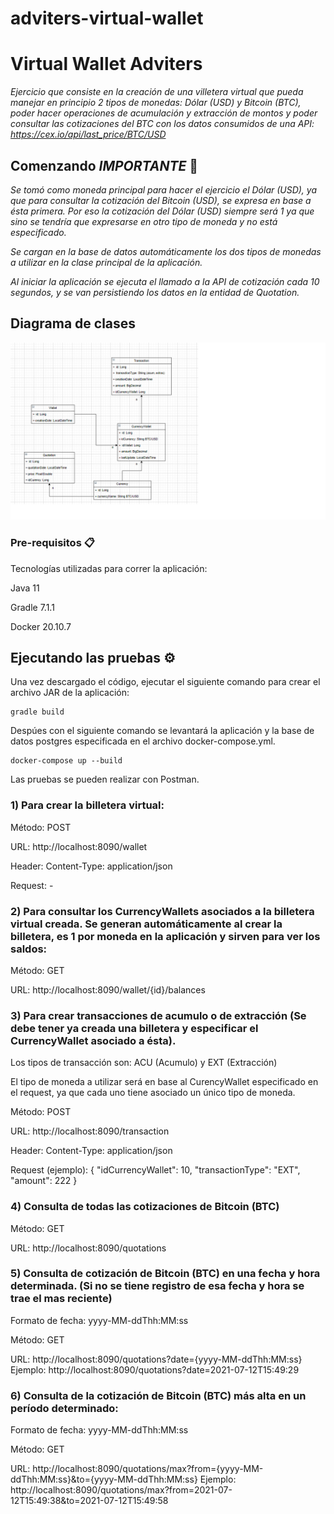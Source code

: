 # adviters-virtual-wallet

# Virtual Wallet Adviters

_Ejercicio que consiste en la creación de una villetera virtual que pueda manejar en principio 2 tipos de monedas: Dólar (USD) y Bitcoin (BTC), poder hacer operaciones de acumulación y extracción de montos y poder consultar las cotizaciones del BTC con los datos consumidos de una API: https://cex.io/api/last_price/BTC/USD_

## Comenzando *IMPORTANTE* 🚀

_Se tomó como moneda principal para hacer el ejercicio el Dólar (USD), ya que para consultar la cotización del Bitcoin (USD), se expresa en base a ésta primera. Por eso la cotización del Dólar (USD) siempre será 1 ya que sino se tendría que expresarse en otro tipo de moneda y no está especificado._

_Se cargan en la base de datos automáticamente los dos tipos de monedas a utilizar en la clase principal de la aplicación._

_Al iniciar la aplicación se ejecuta el llamado a la API de cotización cada 10 segundos, y se van persistiendo los datos en la entidad de Quotation._

## Diagrama de clases  

![alt text](https://github.com/marianoponte/adviters-virtual-wallet/blob/main/diagrama_solucion.png)

### Pre-requisitos 📋

Tecnologías utilizadas para correr la aplicación:

Java 11

Gradle 7.1.1

Docker 20.10.7

## Ejecutando las pruebas ⚙️

Una vez descargado el código, ejecutar el siguiente comando para crear el archivo JAR de la aplicación:
```
gradle build
```

Despúes con el siguiente comando se levantará la aplicación y la base de datos postgres especificada en el archivo docker-compose.yml.
```
docker-compose up --build
```


Las pruebas se pueden realizar con Postman.

### 1) Para crear la billetera virtual:

Método: POST

URL: http://localhost:8090/wallet

Header: Content-Type: application/json

Request: - 

### 2) Para consultar los CurrencyWallets asociados a la billetera virtual creada. Se generan automáticamente al crear la billetera, es 1 por moneda en la aplicación y sirven para ver los saldos:

Método: GET

URL: http://localhost:8090/wallet/{id}/balances

### 3) Para crear transacciones de acumulo o de extracción (Se debe tener ya creada una billetera y especificar el CurrencyWallet asociado a ésta).

Los tipos de transacción son: ACU (Acumulo) y EXT (Extracción)

El tipo de moneda a utilizar será en base al CurencyWallet especificado en el request, ya que cada uno tiene asociado un único tipo de moneda.

Método: POST

URL: http://localhost:8090/transaction

Header: Content-Type: application/json

Request (ejemplo): {
    "idCurrencyWallet": 10,
    "transactionType": "EXT",
    "amount": 222
}

### 4) Consulta de todas las cotizaciones de Bitcoin (BTC)

Método: GET

URL: http://localhost:8090/quotations

### 5) Consulta de cotización de Bitcoin (BTC) en una fecha y hora determinada. (Si no se tiene registro de esa fecha y hora se trae el mas reciente)

Formato de fecha: yyyy-MM-ddThh:MM:ss

Método: GET

URL: http://localhost:8090/quotations?date={yyyy-MM-ddThh:MM:ss} Ejemplo: http://localhost:8090/quotations?date=2021-07-12T15:49:29


### 6) Consulta de la cotización de Bitcoin (BTC) más alta en un período determinado:

Formato de fecha: yyyy-MM-ddThh:MM:ss

Método: GET

URL: http://localhost:8090/quotations/max?from={yyyy-MM-ddThh:MM:ss}&to={yyyy-MM-ddThh:MM:ss} Ejemplo: http://localhost:8090/quotations/max?from=2021-07-12T15:49:38&to=2021-07-12T15:49:58


